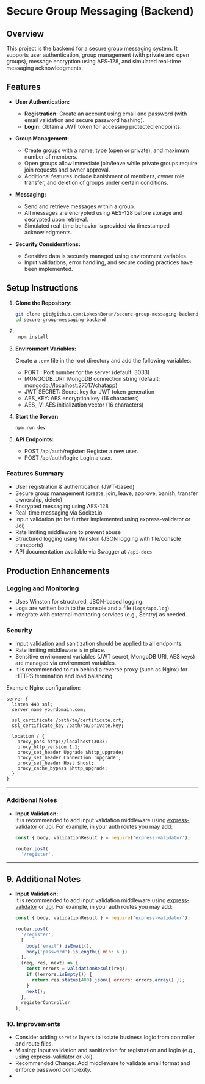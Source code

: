 # Secure Group Messaging (Backend)

## Overview

This project is the backend for a secure group messaging system. It supports user authentication, group management (with private and open groups), message encryption using AES-128, and simulated real-time messaging acknowledgments.

## Features

- **User Authentication:**  
  - **Registration:** Create an account using email and password (with email validation and secure password hashing).  
  - **Login:** Obtain a JWT token for accessing protected endpoints.

- **Group Management:**  
  - Create groups with a name, type (open or private), and maximum number of members.  
  - Open groups allow immediate join/leave while private groups require join requests and owner approval.  
  - Additional features include banishment of members, owner role transfer, and deletion of groups under certain conditions.

- **Messaging:**  
  - Send and retrieve messages within a group.  
  - All messages are encrypted using AES-128 before storage and decrypted upon retrieval.  
  - Simulated real-time behavior is provided via timestamped acknowledgments.

- **Security Considerations:**  
  - Sensitive data is securely managed using environment variables.  
  - Input validations, error handling, and secure coding practices have been implemented.

## Setup Instructions

1. **Clone the Repository:**

   ```bash
   git clone git@github.com:LokeshBoran/secure-group-messaging-backend.git
   cd secure-group-messaging-backend

2. ```bash

    npm install
3. **Environment Variables:**

   Create a `.env` file in the root directory and add the following variables:
    - PORT : Port number for the server (default: 3033)
    - MONGODB_URI: MongoDB connection string (default: mongodb://localhost:27017/chatapp)
    - JWT_SECRET: Secret key for JWT token generation
    - AES_KEY: AES encryption key (16 characters)
    - AES_IV: AES initialization vector (16 characters)

4. **Start the Server:**

   ```bash
   npm run dev
5. **API Endpoints:**

   - POST /api/auth/register: Register a new user.
   - POST /api/auth/login: Login a user.

### Features Summary

- User registration & authentication (JWT-based)
- Secure group management (create, join, leave, approve, banish, transfer ownership, delete)
- Encrypted messaging using AES-128
- Real-time messaging via Socket.io
- Input validation (to be further implemented using express-validator or Joi)
- Rate limiting middleware to prevent abuse
- Structured logging using Winston (JSON logging with file/console transports)
- API documentation available via Swagger at `/api-docs`

## Production Enhancements

### Logging and Monitoring

- Uses Winston for structured, JSON-based logging.
- Logs are written both to the console and a file (`logs/app.log`).
- Integrate with external monitoring services (e.g., Sentry) as needed.

### Security

- Input validation and sanitization should be applied to all endpoints.
- Rate limiting middleware is in place.
- Sensitive environment variables (JWT secret, MongoDB URI, AES keys) are managed via environment variables.
- It is recommended to run behind a reverse proxy (such as Nginx) for HTTPS termination and load balancing.

Example Nginx configuration:

```nginx
server {
  listen 443 ssl;
  server_name yourdomain.com;

  ssl_certificate /path/to/certificate.crt;
  ssl_certificate_key /path/to/private.key;

  location / {
    proxy_pass http://localhost:3033;
    proxy_http_version 1.1;
    proxy_set_header Upgrade $http_upgrade;
    proxy_set_header Connection 'upgrade';
    proxy_set_header Host $host;
    proxy_cache_bypass $http_upgrade;
  }
}
```

---

### Additional Notes

- **Input Validation:**  
  It is recommended to add input validation middleware using [express-validator](https://express-validator.github.io/docs/) or [Joi](https://joi.dev/). For example, in your auth routes you may add:

  ```js
  const { body, validationResult } = require('express-validator');
  
  router.post(
    '/register',

---

## 9. Additional Notes

- **Input Validation:**  
  It is recommended to add input validation middleware using [express-validator](https://express-validator.github.io/docs/) or [Joi](https://joi.dev/). For example, in your auth routes you may add:

  ```js
  const { body, validationResult } = require('express-validator');
  
  router.post(
    '/register',
    [
      body('email').isEmail(),
      body('password').isLength({ min: 6 })
    ],
    (req, res, next) => {
      const errors = validationResult(req);
      if (!errors.isEmpty()) {
        return res.status(400).json({ errors: errors.array() });
      }
      next();
    },
    registerController
  );
  ```

### 10. Improvements

- Consider adding `service` layers to isolate business logic from controller and route files.
- Missing: Input validation and sanitization for registration and login (e.g., using express-validator or Joi).
- Recommended Change: Add middleware to validate email format and enforce password complexity.
- 